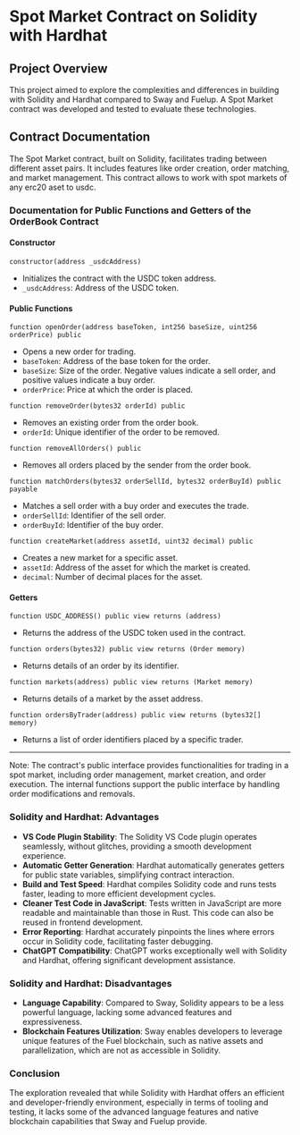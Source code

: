 # Spot Market Contract on Solidity with Hardhat

## Project Overview

This project aimed to explore the complexities and differences in building with Solidity and Hardhat compared to Sway and Fuelup. A Spot Market contract was developed and tested to evaluate these technologies.

## Contract Documentation

The Spot Market contract, built on Solidity, facilitates trading between different asset pairs. It includes features like order creation, order matching, and market management. This contract allows to work with spot markets of any erc20 aset to usdc.

### Documentation for Public Functions and Getters of the OrderBook Contract

#### Constructor
```solidity
constructor(address _usdcAddress)
```
- Initializes the contract with the USDC token address.
- `_usdcAddress`: Address of the USDC token.

#### Public Functions

```solidity
function openOrder(address baseToken, int256 baseSize, uint256 orderPrice) public
```
- Opens a new order for trading.
- `baseToken`: Address of the base token for the order.
- `baseSize`: Size of the order. Negative values indicate a sell order, and positive values indicate a buy order.
- `orderPrice`: Price at which the order is placed.

```solidity
function removeOrder(bytes32 orderId) public
```
- Removes an existing order from the order book.
- `orderId`: Unique identifier of the order to be removed.

```solidity
function removeAllOrders() public
```
- Removes all orders placed by the sender from the order book.

```solidity
function matchOrders(bytes32 orderSellId, bytes32 orderBuyId) public payable
```
- Matches a sell order with a buy order and executes the trade.
- `orderSellId`: Identifier of the sell order.
- `orderBuyId`: Identifier of the buy order.

```solidity
function createMarket(address assetId, uint32 decimal) public
```
- Creates a new market for a specific asset.
- `assetId`: Address of the asset for which the market is created.
- `decimal`: Number of decimal places for the asset.

#### Getters

```solidity
function USDC_ADDRESS() public view returns (address)
```
- Returns the address of the USDC token used in the contract.

```solidity
function orders(bytes32) public view returns (Order memory)
```
- Returns details of an order by its identifier.

```solidity
function markets(address) public view returns (Market memory)
```
- Returns details of a market by the asset address.

```solidity
function ordersByTrader(address) public view returns (bytes32[] memory)
```
- Returns a list of order identifiers placed by a specific trader.

---

Note: The contract's public interface provides functionalities for trading in a spot market, including order management, market creation, and order execution. The internal functions support the public interface by handling order modifications and removals.

### Solidity and Hardhat: Advantages

- **VS Code Plugin Stability**: The Solidity VS Code plugin operates seamlessly, without glitches, providing a smooth development experience.
- **Automatic Getter Generation**: Hardhat automatically generates getters for public state variables, simplifying contract interaction.
- **Build and Test Speed**: Hardhat compiles Solidity code and runs tests faster, leading to more efficient development cycles.
- **Cleaner Test Code in JavaScript**: Tests written in JavaScript are more readable and maintainable than those in Rust. This code can also be reused in frontend development.
- **Error Reporting**: Hardhat accurately pinpoints the lines where errors occur in Solidity code, facilitating faster debugging.
- **ChatGPT Compatibility**: ChatGPT works exceptionally well with Solidity and Hardhat, offering significant development assistance.

### Solidity and Hardhat: Disadvantages

- **Language Capability**: Compared to Sway, Solidity appears to be a less powerful language, lacking some advanced features and expressiveness.
- **Blockchain Features Utilization**: Sway enables developers to leverage unique features of the Fuel blockchain, such as native assets and parallelization, which are not as accessible in Solidity.

### Conclusion

The exploration revealed that while Solidity with Hardhat offers an efficient and developer-friendly environment, especially in terms of tooling and testing, it lacks some of the advanced language features and native blockchain capabilities that Sway and Fuelup provide. 